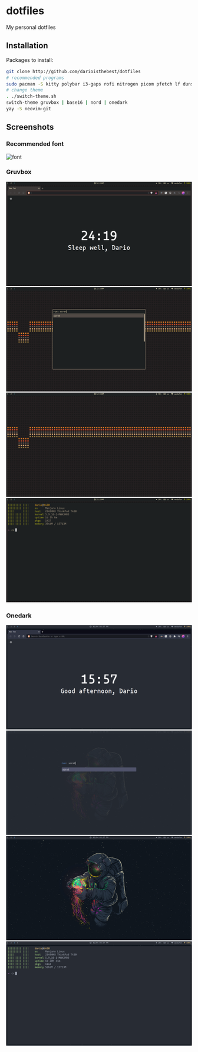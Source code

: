 # dotfiles
My personal dotfiles

## Installation
Packages to install:
```sh
git clone http://github.com/darioisthebest/dotfiles
# recommended programs
sudo pacman -S kitty polybar i3-gaps rofi nitrogen picom pfetch lf dunst brave doas
# change theme
. ./switch-theme.sh
switch-theme gruvbox | base16 | nord | onedark
yay -S neovim-git
```

## Screenshots
### Recommended font
![font](https://localfonts.eu/wp-content/uploads/2019/07/Mononoki_950x475_11.png)
### Gruvbox
![gruvbox screenshot](./screenshots/gruvbox_browser.png)
![gruvbox screenshot](./screenshots/gruvbox_rofi.png)
![gruvbox screenshot](./screenshots/gruvbox_wallpaper.png)
![gruvbox screenshot](./screenshots/gruvbox_terminal.png)
### Onedark
![onedark screenshot](./screenshots/onedark_browser.png)
![onedark screenshot](./screenshots/onedark_rofi.png)
![onedark screenshot](./screenshots/onedark_wallpaper.png)
![onedark screenshot](./screenshots/onedark_terminal.png)
